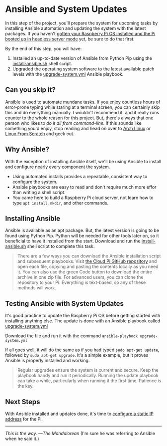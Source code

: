 # Ansible and System Updates
In this step of the project, you'll prepare the system for upcoming tasks by installing Ansible automation and updating the system with the latest packages. If you haven't [gotten your Raspberry Pi OS installed and the Pi booted up in headless server mode](installing-hardware-and-os.md) yet, be sure to do that first.

By the end of this step, you will have:
1. Installed an up-to-date version of Ansible from Python Pip using the [install-ansible.sh](https://github.com/DavesCodeMusings/CloudPi/blob/main/install-ansible.sh) shell script.
1. Upgraded the operating system software to the latest available patch levels with the [upgrade-system.yml](https://github.com/DavesCodeMusings/CloudPi/blob/main/upgrade-system.yml) Ansible playbook.

## Can you skip it?
Ansible is used to automate mundane tasks. If you enjoy countless hours of error-prone typing while staring at a terminal screen, you can certainly skip this and do everything manually. I wouldn't recommend it, and it really runs counter to the whole reason for this project. But, there's always that one person who likes to _do it all from command-line_. If this sounds like something you'd enjoy, stop reading and head on over to [Arch Linux](https://archlinux.org/) or [Linux From Scratch](https://www.linuxfromscratch.org/) and geek out.

## Why Ansible?
With the exception of installing Ansible itself, we'll be using Ansible to install and configure nearly every component the system.
* Using automated installs provides a repeatable, consistent way to configure the system.
* Ansible playbooks are easy to read and don't require much more effor than writing a shell script.
* You came here to build a Raspberry Pi cloud server, not learn how to type `apt install`, `mkdir`, and other commands.

## Installing Ansible
Ansible is available as an apt package. But, the latest version is going to be found using Python Pip. Python will be needed for other tools later on, so it beneficial to have it installed from the start. Download and run the [install-ansible.sh](https://github.com/DavesCodeMusings/CloudPi/blob/main/install-ansible.sh) shell script to complete this task.

> There are a few ways you can download the Ansible installation script and subsequent playbooks. Visit [the Cloud Pi GitHub repository](https://github.com/DavesCodeMusings/CloudPi) and open each file, copying and pasting the contents locally as you need it. You can also use the green Code button to download the entire archive in one zip file. For advanced users, you can clone the repository to your Pi. Everything is text-based, so any of these methods will work.

## Testing Ansible with System Updates
It's good practice to update the Raspberry Pi OS before getting started with installing anything else. The update is done with an Ansible playbook called [upgrade-system.yml](https://github.com/DavesCodeMusings/CloudPi/blob/main/upgrade-system.yml)

Download the file and run it with the command `ansible-playbook upgrade-system.yml`

If all goes well, it will do the same as if you had typed `sudo apt-get update`, followed by `sudo apt-get upgrade`. It's a simple example, but it proves Ansible is properly installed and working.

>Regular upgrades ensure the system is current and secure. Keep the playbook handy and run it periodically. Running the update playbook can take a while, particularly when running it the first time. Patience is the key.

## Next Steps
With Ansible installed and updates done, it's time to [configure a static IP address](configure-static-ip.md) for the Pi.

___

_This is the way. &mdash;The Mandalorean_ (I'm sure he was referring to Ansible when he said it.)
